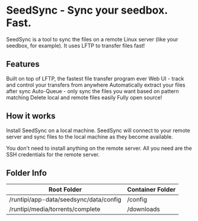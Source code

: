 # SeedSync - Sync your seedbox. Fast.

SeedSync is a tool to sync the files on a remote Linux server (like your seedbox, for example). It uses LFTP to transfer files fast!

## Features

Built on top of LFTP, the fastest file transfer program ever
Web UI - track and control your transfers from anywhere
Automatically extract your files after sync
Auto-Queue - only sync the files you want based on pattern matching
Delete local and remote files easily
Fully open source!

## How it works

Install SeedSync on a local machine. SeedSync will connect to your remote server and sync files to the local machine as they become available.

You don't need to install anything on the remote server. All you need are the SSH credentials for the remote server.

## Folder Info

| Root Folder                           | Container Folder |
|---------------------------------------|------------------|
| /runtipi/app-data/seedsync/data/config| /config          |
| /runtipi/media/torrents/complete      | /downloads       |
